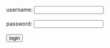 <!DOCTYPE HTML>
<html>
  <head>
  <title>
    LOGIN FORM
  </title>
  </head>
  <body>
    <form id ="login-form">
      <label for="username">username:</label>
      <input type="text"id="username"name="username" required>
      <br><br>
      <label for="password">password:</label>
      <input type="password" id="password" name="password" required>
      <br><br>
      <button type="submit">login</button>
    </form>
  </body>
</html>
